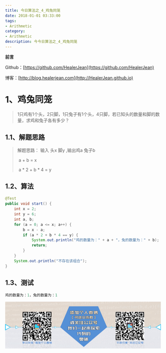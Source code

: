 ```yaml
---
title: 今日算法之_4_鸡兔同笼
date: 2018-01-01 03:33:00
tags: 
- Arithmetic
category: 
- Arithmetic
description: 今今日算法之_4_鸡兔同笼
---
```


**前言**     

 Github：[https://github.com/HealerJean](https://github.com/HealerJean)         

 博客：[http://blog.healerjean.com](http://HealerJean.github.io)          




# 1、鸡兔同笼

> 1只鸡有1个头，2只脚，1只兔子有1个头，4只脚，若已知头的数量和脚的数量，求鸡和兔子各有多少？



## 1.1、解题思路  

> 解题思路： 输入 头x 脚y ,输出鸡a 兔子b    
>
> ​     a + b = x    
>
> ​     a * 2 + b * 4 = y



## 1.2、算法

```java
@Test
public void start() {
    int x = 2;
    int y = 6;
    int a, b;
    for (a = 0; a <= x; a++) {
        b = x - a;
        if (a * 2 + b * 4 == y) {
            System.out.println("鸡的数量为：" + a + "，兔的数量为：" + b);
            return;
        }
    }
    System.out.println("不存在该组合");
}
```



## 1.3、测试 


```java
鸡的数量为：1，兔的数量为：1
```





![ContactAuthor](https://raw.githubusercontent.com/HealerJean/HealerJean.github.io/master/assets/img/artical_bottom.jpg)




<!-- Gitalk 评论 start  -->

<link rel="stylesheet" href="https://unpkg.com/gitalk/dist/gitalk.css">

<script src="https://unpkg.com/gitalk@latest/dist/gitalk.min.js"></script> 
<div id="gitalk-container"></div>    
 <script type="text/javascript">
    var gitalk = new Gitalk({
		clientID: `1d164cd85549874d0e3a`,
		clientSecret: `527c3d223d1e6608953e835b547061037d140355`,
		repo: `HealerJean.github.io`,
		owner: 'HealerJean',
		admin: ['HealerJean'],
		id: 'eTZ9UJinCGDwmr1s',
    });
    gitalk.render('gitalk-container');
</script> 


<!-- Gitalk end -->

